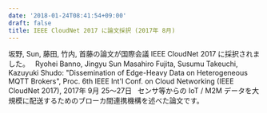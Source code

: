 ```yaml
---
date: '2018-01-24T08:41:54+09:00'
draft: false
title: IEEE CloudNet 2017 に論文採択 (2017年 8月)
---
```


坂野, Sun, 藤田, 竹内, 首藤の論文が国際会議 IEEE CloudNet 2017 に採択されました。   Ryohei Banno, Jingyu Sun Masahiro Fujita, Susumu Takeuchi, Kazuyuki Shudo: "Dissemination of Edge-Heavy Data on Heterogeneous MQTT Brokers", Proc. 6th IEEE Int'l Conf. on Cloud Networking (IEEE CloudNet 2017), 2017年 9月 25〜27日   センサ等からの IoT / M2M データを大規模に配送するためのブローカ間連携機構を述べた論文です。